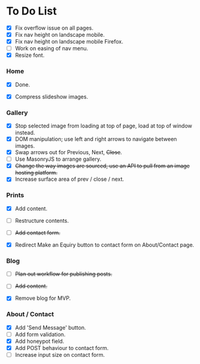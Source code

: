 # To Do List

- [x] Fix overflow issue on all pages.
- [x] Fix nav height on landscape mobile.
- [x] Fix nav height on landscape mobile Firefox.
- [ ] Work on easing of nav menu.
- [x] Resize font.

### Home

- [x] Done.
- [x] Compress slideshow images.
 

### Gallery

- [x] Stop selected image from loading at top of page, load at top of window instead.
- [x] DOM manipulation; use left and right arrows to navigate between images.
- [x] Swap arrows out for Previous, Next, ~~Close~~.
- [ ] Use MasonryJS to arrange gallery.
- [x] ~~Change the way images are sourced, use an API to pull from an image hosting platform.~~
- [x] Increase surface area of prev / close / next.

### Prints

- [x] Add content.
- [ ] Restructure contents.
- [ ] ~~Add contact form.~~
- [x] Redirect Make an Equiry button to contact form on About/Contact page.


### Blog

- [ ] ~~Plan out workflow for publishing posts.~~
- [ ] ~~Add content.~~
- [x] Remove blog for MVP.


### About / Contact

- [x] Add 'Send Message' button.
- [ ] Add form validation.
- [x] Add honeypot field.
- [x] Add POST behaviour to contact form.
- [ ] Increase input size on contact form.